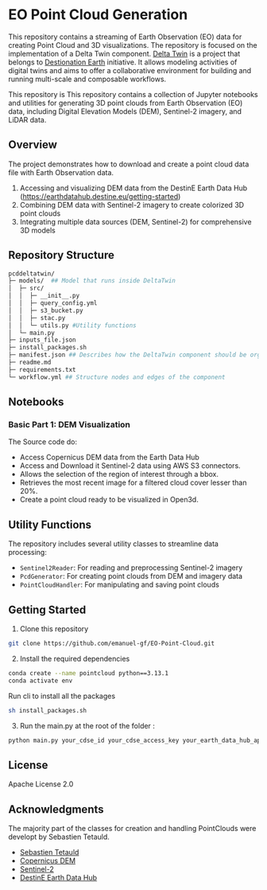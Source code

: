 # EO Point Cloud Generation

This repository contains a streaming of Earth Observation (EO) data for creating Point Cloud and 3D visualizations. The repository is focused on the implementation of a Delta Twin component. [Delta Twin](https://deltatwin.destine.eu/) is a project that belongs to [Destionation Earth](https://destination-earth.eu/) initiative. It allows modeling activities of digital twins and aims to offer a collaborative environment for building and running multi-scale and composable workflows.

This repository is
This repository contains a collection of Jupyter notebooks and utilities for generating 3D point clouds from Earth Observation (EO) data, including Digital Elevation Models (DEM), Sentinel-2 imagery, and LiDAR data.

## Overview

The project demonstrates how to download and create a point cloud data file with Earth Observation data.

1. Accessing and visualizing DEM data from the DestinE Earth Data Hub (https://earthdatahub.destine.eu/getting-started)
2. Combining DEM data with Sentinel-2 imagery to create colorized 3D point clouds
4. Integrating multiple data sources (DEM, Sentinel-2) for comprehensive 3D models

## Repository Structure

```bash
pcddeltatwin/
├─ models/  ## Model that runs inside DeltaTwin
│  ├─ src/
│  │  ├─ __init__.py
│  │  ├─ query_config.yml
│  │  ├─ s3_bucket.py
│  │  ├─ stac.py
│  │  └─ utils.py #Utility functions
│  └─ main.py 
├─ inputs_file.json
├─ install_packages.sh
├─ manifest.json ## Describes how the DeltaTwin component should be organized
├─ readme.md
├─ requirements.txt
└─ workflow.yml ## Structure nodes and edges of the component 

```

## Notebooks

### Basic Part 1: DEM Visualization

The Source code do:
- Access Copernicus DEM data from the Earth Data Hub
- Access and Download it Sentinel-2 data using AWS S3 connectors.
- Allows the selection of the region of interest through a bbox.
- Retrieves the most recent image for a filtered cloud cover lesser than 20%. 
- Create a point cloud ready to be visualized in Open3d.

## Utility Functions

The repository includes several utility classes to streamline data processing:

- `Sentinel2Reader`: For reading and preprocessing Sentinel-2 imagery
- `PcdGenerator`: For creating point clouds from DEM and imagery data
- `PointCloudHandler`: For manipulating and saving point clouds


## Getting Started

1. Clone this repository

```bash
git clone https://github.com/emanuel-gf/EO-Point-Cloud.git
```
2. Install the required dependencies

```bash
conda create --name pointcloud python==3.13.1
conda activate env
```
Run cli to install all the packages

```bash
sh install_packages.sh
```

3. Run the main.py at the root of the folder :
```bash
python main.py your_cdse_id your_cdse_access_key your_earth_data_hub_api_key bbox sampled_fraction
```


## License

Apache License 2.0

## Acknowledgments

 The majority part of the classes for creation and handling PointClouds were developt by Sebastien Tetauld. 
- [Sebastien Tetauld](https://github.com/sebastien-tetaud)
- [Copernicus DEM](https://spacedata.copernicus.eu/collections/copernicus-digital-elevation-model)
- [Sentinel-2](https://sentinel.esa.int/web/sentinel/missions/sentinel-2)
- [DestinE Earth Data Hub](https://earthdatahub.destine.eu/)